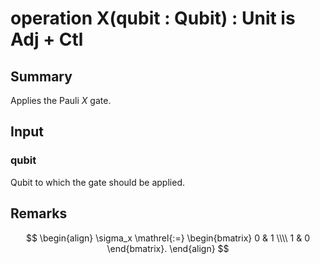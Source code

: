 # operation X(qubit : Qubit) : Unit is Adj + Ctl

## Summary
Applies the Pauli _X_ gate.

## Input
### qubit
Qubit to which the gate should be applied.

## Remarks
$$
\begin{align}
    \sigma_x \mathrel{:=}
    \begin{bmatrix}
        0 & 1 \\\\
        1 & 0
    \end{bmatrix}.
\end{align}
$$
